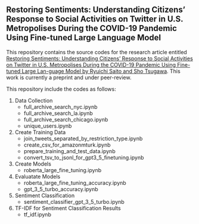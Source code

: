 ## Restoring Sentiments: Understanding Citizens’ Response to Social Activities on Twitter in U.S. Metropolises During the COVID-19 Pandemic Using Fine-tuned Large Language Model

This repository contains the source codes for the research article entitled [Restoring Sentiments: Understanding Citizens’ Response to Social Activities on Twitter in U.S. Metropolises During the COVID-19 Pandemic Using Fine-tuned Large Lan-guage Model by Ryuichi Saito and Sho Tsugawa](https://doi.org/10.2196/preprints.63824). This work is currently a preprint and under peer-review.

This repository include the codes as follows:
1. Data Collection
   - full_archive_search_nyc.ipynb
   - full_archive_search_la.ipynb
   - full_archive_search_chicago.ipynb
   - unique_users.ipynb
2. Create Training Data
   - join_tweets_separated_by_restriction_type.ipynb
   - create_csv_for_amazonmturk.ipynb
   - prepare_training_and_test_data.ipynb
   - convert_tsv_to_jsonl_for_gpt3_5_finetuning.ipynb
3. Create Models
   - roberta_large_fine_tuning.ipynb
4. Evaluatate Models
   - roberta_large_fine_tuning_accuracy.ipynb
   - gpt_3_5_turbo_accuracy.ipynb
5. Sentiment Classification
   - sentiment_classifier_gpt_3_5_turbo.ipynb 
6. TF-IDF for Sentiment Classification Results
   - tf_idf.ipynb

